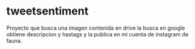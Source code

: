 # tweetsentiment
Proyecto que busca una imagen contenida en drive la busca en google obtiene descripcion y hastags y la publica en mi cuenta de instagram de fauna.
